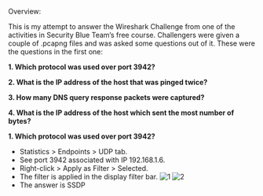 Overview:

This is my attempt to answer the Wireshark Challenge from one of the activities in Security Blue Team’s free course. Challengers were given a couple of .pcapng files and was asked some questions out of it. These were the questions in the first one:

**1. Which protocol was used over port 3942?**

**2. What is the IP address of the host that was pinged twice?**

**3. How many DNS query response packets were captured?**

**4. What is the IP address of the host which sent the most number of bytes?**
<div>

**1. Which protocol was used over port 3942?**

- Statistics > Endpoints > UDP tab.
- See port 3942 associated with IP 192.168.1.6.
- Right-click > Apply as Filter > Selected.
- The filter is applied in the display filter bar.
![1](https://github.com/ButchBytes-sec/ButchBytes-sec/assets/78964580/b682b957-2cf8-4198-971d-aa7956a08a5f)
![2](https://github.com/ButchBytes-sec/ButchBytes-sec/assets/78964580/3d6e2342-90db-43f6-95fe-cd61774ca46d)
- The answer is SSDP
